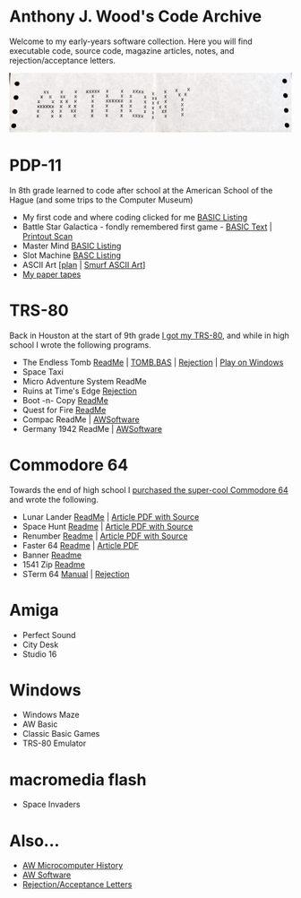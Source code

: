 # Anthony J. Wood's Code Archive
Welcome to my early-years software collection.  Here you will find executable code, source code, magazine articles, notes, and rejection/acceptance letters.

![Anthony](./pdp-11/anthony-from-computer-museum.jpg)

# PDP-11
In 8th grade learned to code after school at the American School of the Hague (and some trips to the Computer Museum)
   - My first code and where coding clicked for me [BASIC Listing](/pdp-11/guess-500.jpg)
   - Battle Star Galactica - fondly remembered first game -  [BASIC Text](./pdp-11/battlestar-galactica.basic.txt) | [Printout Scan](./pdp-11/battlestar-galactica.jpg)
   - Master Mind [BASIC Listing](./pdp-11/mastermind-scan.jpg)
   - Slot Machine [BASC Listing](./pdp-11/slotmachine.jpg)
   - ASCII Art [[plan](./pdp-11/make-melvin-draw-smurf-plan.jpg) | [Smurf ASCII Art](./pdp-11/make-melvin-draw-smurf-result.jpg)]
   - [My paper tapes](./pdp-11/paper-tapes.jpg)


# TRS-80
Back in Houston at the start of 9th grade [I got my TRS-80](aw-microcomputer-history.md), and while in high school I wrote the following programs.  

   - The Endless Tomb [ReadMe](./TRS-80/tomb/readme.md) | [TOMB.BAS](./TRS-80/tomb/tomb.bas.txt) | [Rejection](./scans/1981-7-20-creative-computing-tomb.jpg) |  [Play on Windows](./Win/basic-classics/ReadMe.txt)
   - Space Taxi
   - Micro Adventure System ReadMe
   - Ruins at Time's Edge [Rejection](./scans/1983-estimate-cload-ruins-at-times-edge.jpg)
   - Boot -n- Copy [ReadMe](./TRS-80/boot-n-copy/readme.md)
   - Quest for Fire [ReadMe](./TRS-80/quest-for-fire/readme.md)
   - Compac ReadMe | [AWSoftware](./awsoftware/readme.md)
   - Germany 1942 ReadMe | [AWSoftware](./awsoftware/readme.md)

# Commodore 64
Towards the end of high school I [purchased the super-cool Commodore 64](./aw-microcomputer-history.md) and wrote the following.

   - Lunar Lander [ReadMe](./C64/lunar-lander/readme.md) | [Article PDF with Source](./C64/lunar-lander/ahoy-april-1984-lunar-lander.pdf)
   - Space Hunt [Readme](//C64/space-hunt/readme.md) | [Article PDF with Source](./C64/space-hunt/space-hunt-ahoy-april-1985.pdf)
   - Renumber [Readme](./C64/renumber/readme.md) |  [Article PDF with Source](./C64/renumber/renumber-ahoy-july-1984.pdf)
   - Faster 64 [Readme](./C64/faster64/) | [Article PDF](./C64/faster64/faster64-ahoy-april-1985.pdf)
   - Banner [Readme](./C64/banner/readme.md)
   - 1541 Zip [Readme](./C64/1541zip/readme.md)
   - STerm 64 [Manual](./scans/1984-sterm64-instructions.pdf) | [Rejection](./scans/1984-9-7-broderbund-sterm64.jpg)


# Amiga
   - Perfect Sound
   - City Desk
   - Studio 16

# Windows
   - Windows Maze
   - AW Basic
   - Classic Basic Games
   - TRS-80 Emulator

# macromedia flash
   - Space Invaders

# Also...
   - [AW Microcomputer History](aw-microcomputer-history.md)
   - [AW Software](./awsoftware/readme.md)
   - [Rejection/Acceptance Letters](./scans/)




